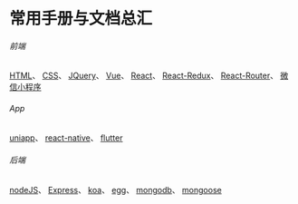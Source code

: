 # 常用手册与文档总汇

###### 前端
[HTML](http://www.dba.cn/book/html5/)、
[CSS](http://css.doyoe.com/)、
[JQuery](http://jquery.cuishifeng.cn/)、
[Vue](https://cn.vuejs.org/)、
[React](https://react.docschina.org/)、
[React-Redux](http://cn.redux.js.org/docs/react-redux/index.html)、
[React-Router](http://react-guide.github.io/react-router-cn/)、
[微信小程序](https://developers.weixin.qq.com/miniprogram/dev/framework/)

###### App
[uniapp](https://uniapp.dcloud.io/)、
[react-native](https://facebook.github.io/react-native/)、
[flutter](https://flutterchina.club/)


###### 后端
[nodeJS](http://nodejs.cn/api/)、
[Express](http://www.expressjs.com.cn/)、
[koa](https://koa.bootcss.com/)、
[egg](https://eggjs.org)、
[mongodb](https://www.mongodb.com/)、
[mongoose](http://mongoosejs.net/docs/api.html)